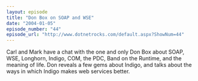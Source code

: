 ```yaml
---
layout: episode
title: "Don Box on SOAP and WSE"
date: "2004-01-05"
episode_number: "44"
episode_url: "http://www.dotnetrocks.com/default.aspx?ShowNum=44"
---
```


Carl and Mark have a chat with the one and only Don Box about SOAP, WSE, Longhorn, Indigo, COM, the PDC, Band on the Runtime, and the meaning of life. Don reveals a few gems about Indigo, and talks about the ways in which Indigo makes web services better.
